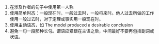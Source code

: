 1. 在涉及作者的句子中使用第一人称
2. 使用简单时态：一般现在时，一般过去时，一般将来时。他人过去所做的工作使用一般过去时，对于定理或事实用一般现在时。
3. 使用主动语态，如 The model produced a desirable conclusion
4. 避免一句一段那种长句。谓语应紧跟在主语之后，中间最好不要再包括副词或状语。